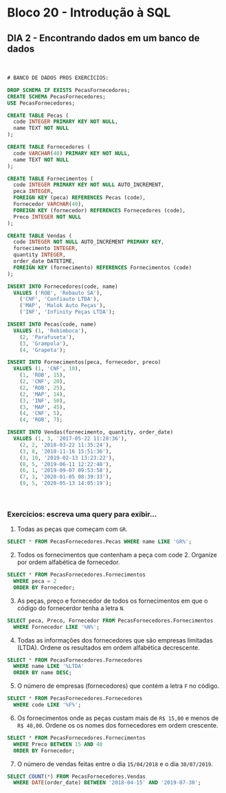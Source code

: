 # **Bloco 20 -** Introdução à SQL

## DIA 2 - Encontrando dados em um banco de dados

&nbsp;

```sql
# BANCO DE DADOS PROS EXERCÍCIOS:

DROP SCHEMA IF EXISTS PecasFornecedores;
CREATE SCHEMA PecasFornecedores;
USE PecasFornecedores;

CREATE TABLE Pecas (
  code INTEGER PRIMARY KEY NOT NULL,
  name TEXT NOT NULL
);

CREATE TABLE Fornecedores (
  code VARCHAR(40) PRIMARY KEY NOT NULL,
  name TEXT NOT NULL
);

CREATE TABLE Fornecimentos (
  code INTEGER PRIMARY KEY NOT NULL AUTO_INCREMENT,
  peca INTEGER,
  FOREIGN KEY (peca) REFERENCES Pecas (code),
  Fornecedor VARCHAR(40),
  FOREIGN KEY (fornecedor) REFERENCES Fornecedores (code),
  Preco INTEGER NOT NULL
);

CREATE TABLE Vendas (
  code INTEGER NOT NULL AUTO_INCREMENT PRIMARY KEY,
  fornecimento INTEGER,
  quantity INTEGER,
  order_date DATETIME,
  FOREIGN KEY (fornecimento) REFERENCES Fornecimentos (code)
);

INSERT INTO Fornecedores(code, name)
  VALUES ('ROB', 'Robauto SA'),
    ('CNF', 'Confiauto LTDA'),
    ('MAP', 'Malok Auto Peças'),
    ('INF', 'Infinity Peças LTDA');

INSERT INTO Pecas(code, name)
  VALUES (1, 'Rebimboca'),
    (2, 'Parafuseta'),
    (3, 'Grampola'),
    (4, 'Grapeta');

INSERT INTO Fornecimentos(peca, fornecedor, preco)
  VALUES (1, 'CNF', 10),
    (1, 'ROB', 15),
    (2, 'CNF', 20),
    (2, 'ROB', 25),
    (2, 'MAP', 14),
    (3, 'INF', 50),
    (3, 'MAP', 45),
    (4, 'CNF', 5),
    (4, 'ROB', 7);

INSERT INTO Vendas(fornecimento, quantity, order_date)
  VALUES (1, 3, '2017-05-22 11:28:36'),
    (2, 2, '2018-03-22 11:35:24'),
    (3, 8, '2018-11-16 15:51:36'),
    (3, 10, '2019-02-13 13:23:22'),
    (8, 5, '2019-06-11 12:22:48'),
    (6, 1, '2019-09-07 09:53:58'),
    (7, 3, '2020-01-05 08:39:33'),
    (9, 5, '2020-05-13 14:05:19');
```

&nbsp;

### **Exercícios:** escreva uma query para exibir...

1. Todas as peças que começam com `GR`.
  ```sql
  SELECT * FROM PecasFornecedores.Pecas WHERE name LIKE 'GR%';
  ```

2. Todos os fornecimentos que contenham a peça com code 2. Organize por ordem alfabética de fornecedor.
  ```sql
  SELECT * FROM PecasFornecedores.Fornecimentos
    WHERE peca = 2
    ORDER BY Fornecedor;
  ```

3. As peças, preço e fornecedor de todos os fornecimentos em que o código do fornecerdor tenha a letra `N`.
  ```sql
  SELECT peca, Preco, Fornecedor FROM PecasFornecedores.Fornecimentos
    WHERE Fornecedor LIKE '%N%';
  ```

4. Todas as informações dos fornecedores que são empresas limitadas (LTDA). Ordene os resultados em ordem alfabética decrescente.
  ```sql
  SELECT * FROM PecasFornecedores.Fornecedores
    WHERE name LIKE '%LTDA'
    ORDER BY name DESC;
  ```

5. O número de empresas (fornecedores) que contém a letra `F` no código.
  ```sql
  SELECT * FROM PecasFornecedores.Fornecedores
    WHERE code LIKE '%F%';
  ```

6. Os fornecimentos onde as peças custam mais de `R$ 15,00` e menos de `R$ 40,00`. Ordene os os nomes dos fornecedores em ordem crescente.
  ```sql
  SELECT * FROM PecasFornecedores.Fornecimentos
    WHERE Preco BETWEEN 15 AND 40
    ORDER BY Fornecedor;
  ```

7. O número de vendas feitas entre o dia `15/04/2018` e o dia `30/07/2019`.
  ```sql
  SELECT COUNT(*) FROM PecasFornecedores.Vendas
    WHERE DATE(order_date) BETWEEN '2018-04-15' AND '2019-07-30';
  ```